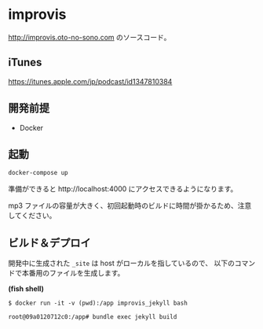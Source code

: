 # improvis

http://improvis.oto-no-sono.com のソースコード。

## iTunes

https://itunes.apple.com/jp/podcast/id1347810384

## 開発前提

- Docker

## 起動

```bash
docker-compose up
```

準備ができると http://localhost:4000 にアクセスできるようになります。

mp3 ファイルの容量が大きく、初回起動時のビルドに時間が掛かるため、注意してください。

## ビルド＆デプロイ

開発中に生成された `_site` は host がローカルを指しているので、
以下のコマンドで本番用のファイルを生成します。

__(fish shell)__
```
$ docker run -it -v (pwd):/app improvis_jekyll bash

root@09a0120712c0:/app# bundle exec jekyll build
```
